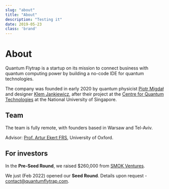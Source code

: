 ```yaml
---
slug: "about"
title: "About"
description: "Testing it"
date: 2019-05-23
class: 'brand'
---
```


# About

Quantum Flytrap is a startup on its mission to connect business with quantum computing power by building a no-code IDE for quantum technologies.

The company was founded in early 2020 by quantum physicist [Piotr Migdał](https://www.linkedin.com/in/piotrmigdal/) and designer [Klem Jankiewicz](https://www.linkedin.com/in/klem-jankiewicz/), after their project at the [Centre for Quantum Technologies](https://www.quantumlah.org/) at the National University of Singapore.

## Team

The team is fully remote, with founders based in Warsaw and Tel-Aviv.

Advisor: [Prof. Artur Ekert FRS](https://en.wikipedia.org/wiki/Artur_Ekert), University of Oxford.

## For investors

In the **Pre-Seed Round**, we raised $260,000 from [SMOK Ventures](https://smok.vc/).

We just (Feb 2022) opened our **Seed Round**. Details upon request - <contact@quantumflytrap.com>.
